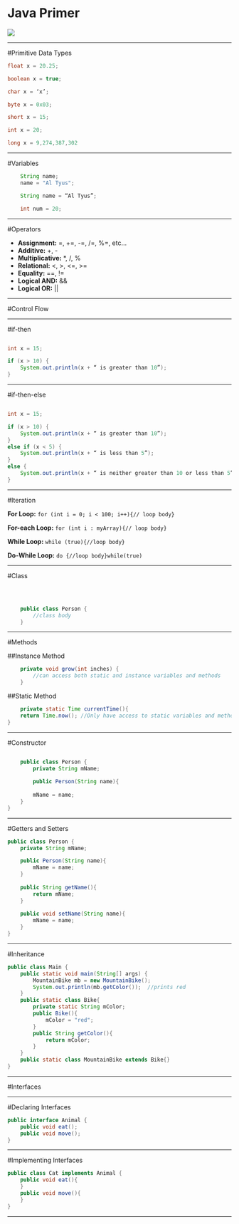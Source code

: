 # Java Primer 

![](http://media.scraphacker.com/2011/10/IMG_8557-WM1.jpg)

---
#Primitive Data Types

```java 
float x = 20.25; 

boolean x = true;

char x = ‘x’; 

byte x = 0x03; 

short x = 15;

int x = 20;

long x = 9,274,387,302
```

---
#Variables

```java
	String name; 
	name = "Al Tyus"; 

	String name = “Al Tyus”;

	int num = 20; 
```

---
#Operators

  * **Assignment:** =, +=, -=, /=, %=, etc…
  * **Additive:** +, - 
  * **Multiplicative:** *, /, %
  * **Relational:** <, >, <=, >=
  * **Equality:** ==, != 
  * **Logical AND:** &&
  * **Logical OR:** ||

---
#Control Flow

---
#if-then

```java 

int x = 15; 

if (x > 10) {
	System.out.println(x + “ is greater than 10”); 
}
```
---
#if-then-else

```java

int x = 15; 

if (x > 10) {
	System.out.println(x + “ is greater than 10”); 
} 
else if (x < 5) {
	System.out.println(x + “ is less than 5”);
} 
else {
	System.out.println(x + “ is neither greater than 10 or less than 5”);
}
```
---
#Iteration

**For Loop:** `for (int i = 0; i < 100; i++){// loop body}`

**For-each Loop:** `for (int i : myArray){// loop body}`

**While Loop:** `while (true){//loop body}`

**Do-While Loop:** `do {//loop body}while(true)`

---
#Class

</br>

```java

	public class Person {   
		//class body
	}

```
---

#Methods
 
##Instance Method
```java 
	private void grow(int inches) {
		//can access both static and instance variables and methods
	}
```

##Static Method
```java
	private static Time currentTime(){
	return Time.now(); //Only have access to static variables and methods 
}
```
---
#Constructor

```java

	public class Person {
		private String mName;
		
		public Person(String name){
		
		mName = name; 
	}   
}
```

---
#Getters and Setters

```java 
public class Person {
	private String mName;

	public Person(String name){
		mName = name; 
	}   
	
	public String getName(){
		return mName; 
	}
	
	public void setName(String name){
		mName = name; 
	} 
}
```
---
#Inheritance

```java
public class Main {
    public static void main(String[] args) {
        MountainBike mb = new MountainBike();
        System.out.println(mb.getColor());  //prints red
    }
    public static class Bike{
        private static String mColor;
        public Bike(){
            mColor = "red";
        }
        public String getColor(){
            return mColor;
        }
    }
    public static class MountainBike extends Bike{}
}
```
---
#Interfaces

---
#Declaring Interfaces 
```java
public interface Animal {
	public void eat();
	public void move(); 
}
```
---
#Implementing Interfaces 
```java
public class Cat implements Animal {
	public void eat(){	
	}
	public void move(){
	} 
}
```
---